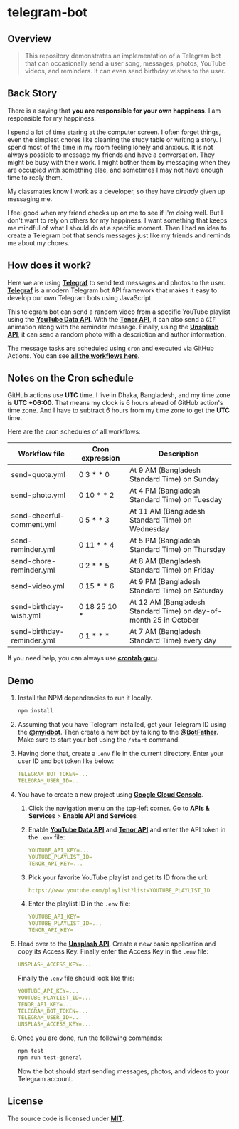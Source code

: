 # telegram-bot

## Overview

> This repository demonstrates an implementation of a Telegram bot that can occasionally send a user song, messages, photos, YouTube videos, and reminders. It can even send birthday wishes to the user.

## Back Story

There is a saying that **you are responsible for your own happiness**. I am responsible for my happiness.

I spend a lot of time staring at the computer screen. I often forget things, even the simplest chores like cleaning the study table or writing a story. I spend most of the time in my room feeling lonely and anxious. It is not always possible to message my friends and have a conversation. They might be busy with their work. I might bother them by messaging when they are occupied with something else, and sometimes I may not have enough time to reply them.

My classmates know I work as a developer, so they have _already_ given up messaging me.

I feel good when my friend checks up on me to see if I'm doing well. But I don't want to rely on others for my happiness. I want something that keeps me mindful of what I should do at a specific moment. Then I had an idea to create a Telegram bot that sends messages just like my friends and reminds me about my chores.

## How does it work?

Here we are using [**Telegraf**][1] to send text messages and photos to the user. [**Telegraf**][1] is a modern Telegram bot API framework that makes it easy to develop our own Telegram bots using JavaScript.

This telegram bot can send a random video from a specific YouTube playlist using the [**YouTube Data API**][2]. With the [**Tenor API**][3], it can also send a `GIF` animation along with the reminder message. Finally, using the [**Unsplash API**][4], it can send a random photo with a description and author information.

The message tasks are scheduled using `cron` and executed via GitHub Actions. You can see [**all the workflows here**][5].

## Notes on the Cron schedule

GitHub actions use **UTC** time. I live in Dhaka, Bangladesh, and my time zone is **UTC +06:00**. That means my clock is 6 hours ahead of GitHub action's time zone. And I have to subtract 6 hours from my time zone to get the **UTC** time.

Here are the cron schedules of all workflows:

| Workflow file              | Cron expression | Description                                                       |
| -------------------------- | --------------- | ----------------------------------------------------------------- |
| send-quote.yml             | 0 3 \* \* 0     | At 9 AM (Bangladesh Standard Time) on Sunday                      |
| send-photo.yml             | 0 10 \* \* 2    | At 4 PM (Bangladesh Standard Time) on Tuesday                     |
| send-cheerful-comment.yml  | 0 5 \* \* 3     | At 11 AM (Bangladesh Standard Time) on Wednesday                  |
| send-reminder.yml          | 0 11 \* \* 4    | At 5 PM (Bangladesh Standard Time) on Thursday                    |
| send-chore-reminder.yml    | 0 2 \* \* 5     | At 8 AM (Bangladesh Standard Time) on Friday                      |
| send-video.yml             | 0 15 \* \* 6    | At 9 PM (Bangladesh Standard Time) on Saturday                    |
| send-birthday-wish.yml     | 0 18 25 10 \*   | At 12 AM (Bangladesh Standard Time) on day-of-month 25 in October |
| send-birthday-reminder.yml | 0 1 \* \* \*    | At 7 AM (Bangladesh Standard Time) every day                      |

If you need help, you can always use [**crontab guru**][10].

## Demo

1. Install the NPM dependencies to run it locally.

    ```bash
    npm install
    ```

2. Assuming that you have Telegram installed, get your Telegram ID using the [**@myidbot**][6]. Then create a new bot by talking to the [**@BotFather**][7]. Make sure to start your bot using the `/start` command.

3. Having done that, create a `.env` file in the current directory. Enter your user ID and bot token like below:

    ```yaml
    TELEGRAM_BOT_TOKEN=...
    TELEGRAM_USER_ID=...
    ```

4. You have to create a new project using [**Google Cloud Console**][8].

    1. Click the navigation menu on the top-left corner. Go to **APIs & Services** > **Enable API and Services**

    2. Enable [**YouTube Data API**][2] and [**Tenor API**][3] and enter the API token in the `.env` file:

        ```yaml
        YOUTUBE_API_KEY=...
        YOUTUBE_PLAYLIST_ID=
        TENOR_API_KEY=...
        ```

    3. Pick your favorite YouTube playlist and get its ID from the url:

        ```yaml
        https://www.youtube.com/playlist?list=YOUTUBE_PLAYLIST_ID
        ```

    4. Enter the playlist ID in the `.env` file:

        ```yaml
        YOUTUBE_API_KEY=
        YOUTUBE_PLAYLIST_ID=...
        TENOR_API_KEY=
        ```

5. Head over to the [**Unsplash API**][4]. Create a new basic application and copy its Access Key. Finally enter the Access Key in the `.env` file:

    ```yaml
    UNSPLASH_ACCESS_KEY=...
    ```

    Finally the `.env` file should look like this:

    ```yaml
    YOUTUBE_API_KEY=...
    YOUTUBE_PLAYLIST_ID=...
    TENOR_API_KEY=...
    TELEGRAM_BOT_TOKEN=...
    TELEGRAM_USER_ID=...
    UNSPLASH_ACCESS_KEY=...
    ```

6. Once you are done, run the following commands:

    ```bash
    npm test
    npm run test-general
    ```

    Now the bot should start sending messages, photos, and videos to your Telegram account.

## License

The source code is licensed under [**MIT**][9].

[1]: https://github.com/telegraf/telegraf
[2]: https://developers.google.com/youtube/v3
[3]: https://developers.google.com/tenor/guides/quickstart
[4]: https://unsplash.com/developers
[5]: https://github.com/ShadowShahriar/telegram-bot/actions
[6]: https://t.me/myidbot
[7]: https://t.me/BotFather
[8]: https://console.cloud.google.com/
[9]: https://github.com/ShadowShahriar/telegram-bot/blob/main/LICENSE
[10]: https://crontab.guru/
